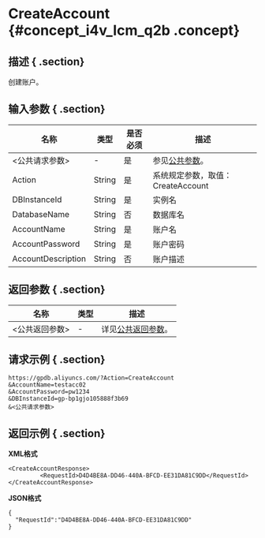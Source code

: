 # CreateAccount {#concept_i4v_lcm_q2b .concept}

## 描述 { .section}

创建账户。

## 输入参数 { .section}

|名称|类型|是否必须|描述|
|--|--|----|--|
|<公共请求参数\>|-|是|参见[公共参数](intl.zh-CN/API参考/公共参数.md#)。|
|Action|String|是|系统规定参数，取值：CreateAccount|
|DBInstanceId|String|是|实例名|
|DatabaseName|String|否|数据库名|
|AccountName|String|是|账户名|
|AccountPassword|String|是|账户密码|
|AccountDescription|String|否|账户描述|

## 返回参数 { .section}

|名称|类型|描述|
|--|--|--|
|<公共返回参数\>|-|详见[公共返回参数](intl.zh-CN/API参考/公共参数.md#section_apd_1rv_3bb)。|

## 请求示例 { .section}

```
https://gpdb.aliyuncs.com/?Action=CreateAccount
&AccountName=testacc02
&AccountPassword=pw1234
&DBInstanceId=gp-bp1gjo105888f3b69
&<公共请求参数>
```

## 返回示例 { .section}

**XML格式**

```
<CreateAccountResponse>
         <RequestId>D4D4BE8A-DD46-440A-BFCD-EE31DA81C9DD</RequestId>
</CreateAccountResponse>
```

**JSON格式**

```
{
  "RequestId":"D4D4BE8A-DD46-440A-BFCD-EE31DA81C9DD"
}
```

